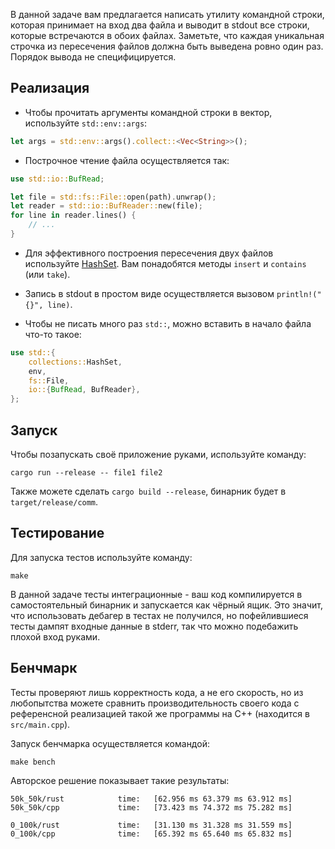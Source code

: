 В данной задаче вам предлагается написать утилиту командной строки, которая принимает на вход два файла и выводит в stdout все строки, которые встречаются в обoих файлах. Заметьте, что каждая уникальная строчка из пересечения файлов должна быть выведена ровно один раз. Порядок вывода не специфицируется.

## Реализация

* Чтобы прочитать аргументы командной строки в вектор, используйте `std::env::args`:

```rust
let args = std::env::args().collect::<Vec<String>>();
```

* Построчное чтение файла осуществляется так:

```rust
use std::io::BufRead;

let file = std::fs::File::open(path).unwrap();
let reader = std::io::BufReader::new(file);
for line in reader.lines() {
    // ...
}
```

* Для эффективного построения пересечения двух файлов используйте [HashSet](https://doc.rust-lang.org/stable/std/collections/struct.HashSet.html). Вам понадобятся методы `insert` и `contains` (или `take`).

* Запись в stdout в простом виде осуществляется вызовом `println!("{}", line)`.

* Чтобы не писать много раз `std::`, можно вставить в начало файла что-то такое:

```rust
use std::{
    collections::HashSet,
    env,
    fs::File,
    io::{BufRead, BufReader},
};
```

## Запуск

Чтобы позапускать своё приложение руками, используйте команду:

```
cargo run --release -- file1 file2
```

Также можете сделать `cargo build --release`, бинарник будет в `target/release/comm`.

## Тестирование

Для запуска тестов используйте команду:

```
make
```

В данной задаче тесты интеграционные - ваш код компилируется в самостоятельный бинарник и запускается как чёрный ящик. Это значит, что использовать дебагер в тестах не получился, но пофейлившиеся тесты дампят входные данные в stderr, так что можно подебажить плохой вход руками.

## Бенчмарк

Тесты проверяют лишь корректность кода, а не его скорость, но из любопытства можете сравнить производительность своего кода с референсной реализацией такой же программы на С++ (находится в `src/main.cpp`).

Запуск бенчмарка осуществляется командой:

```
make bench
```

Авторское решение показывает такие результаты:

```
50k_50k/rust            time:   [62.956 ms 63.379 ms 63.912 ms]                        
50k_50k/cpp             time:   [73.423 ms 74.372 ms 75.282 ms]                       

0_100k/rust             time:   [31.130 ms 31.328 ms 31.559 ms]                       
0_100k/cpp              time:   [65.392 ms 65.640 ms 65.832 ms]
```
